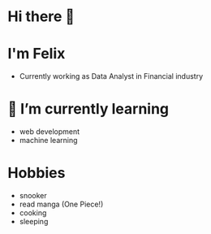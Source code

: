 # Hi there 👋

# I'm Felix 
  - Currently working as Data Analyst in Financial industry

# 🌱 I’m currently learning              
  - web development
  - machine learning 

# Hobbies 
  - snooker
  - read manga (One Piece!) 
  - cooking
  - sleeping
    
    


